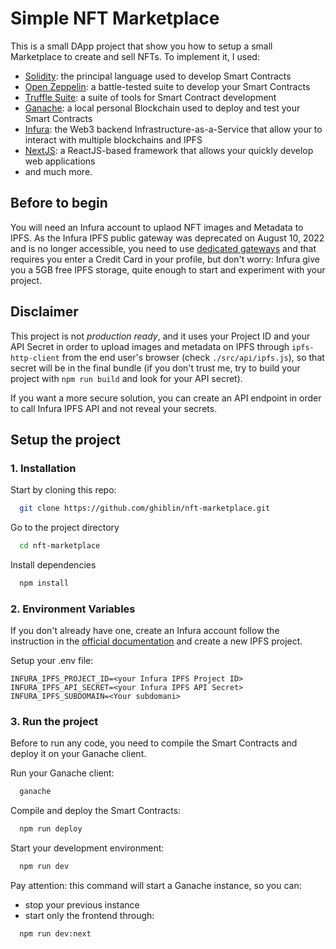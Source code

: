 # Simple NFT Marketplace

This is a small DApp project that show you how to setup a small Marketplace to create and sell NFTs. To implement it, I used:

- [Solidity](https://docs.soliditylang.org/en/v0.8.14/): the principal language used to develop Smart Contracts
- [Open Zeppelin](https://www.openzeppelin.com/): a battle-tested suite to develop your Smart Contracts
- [Truffle Suite](https://trufflesuite.com/): a suite of tools for Smart Contract development
- [Ganache](https://trufflesuite.com/ganache/): a local personal Blockchain used to deploy and test your Smart Contracts
- [Infura](https://infura.io/): the Web3 backend Infrastructure-as-a-Service that allow your to interact with multiple blockchains and IPFS
- [NextJS](https://nextjs.org/): a ReactJS-based framework that allows your quickly develop web applications
- and much more.

## Before to begin

You will need an Infura account to uplaod NFT images and Metadata to IPFS. As the Infura IPFS public gateway was deprecated on August 10, 2022 and is no longer accessible, you need to use [dedicated gateways](https://docs.infura.io/infura/networks/ipfs/how-to/access-ipfs-content/dedicated-gateways) and that requires you enter a Credit Card in your profile, but don't worry: Infura give you a 5GB free IPFS storage, quite enough to start and experiment with your project.

## Disclaimer

This project is not _production ready_, and it uses your Project ID and your API Secret in order to upload images and metadata on IPFS through `ipfs-http-client` from the end user's browser (check `./src/api/ipfs.js`), so that secret will be in the final bundle (if you don't trust me, try to build your project with `npm run build` and look for your API secret).

If you want a more secure solution, you can create an API endpoint in order to call Infura IPFS API and not reveal your secrets.

## Setup the project

### 1. Installation

Start by cloning this repo:

```bash
  git clone https://github.com/ghiblin/nft-marketplace.git
```

Go to the project directory

```bash
  cd nft-marketplace
```

Install dependencies

```bash
  npm install
```

### 2. Environment Variables

If you don't already have one, create an Infura account follow the instruction in the [official documentation](https://docs.infura.io/infura/getting-started) and create a new IPFS project.

Setup your .env file:

```
INFURA_IPFS_PROJECT_ID=<your Infura IPFS Project ID>
INFURA_IPFS_API_SECRET=<your Infura IPFS API Secret>
INFURA_IPFS_SUBDOMAIN=<Your subdomani>
```

### 3. Run the project

Before to run any code, you need to compile the Smart Contracts and deploy it on your Ganache client.

Run your Ganache client:

```bash
  ganache
```

Compile and deploy the Smart Contracts:

```bash
  npm run deploy
```

Start your development environment:

```bash
  npm run dev
```

Pay attention: this command will start a Ganache instance, so you can:

- stop your previous instance
- start only the frontend through:

```bash
  npm run dev:next
```
